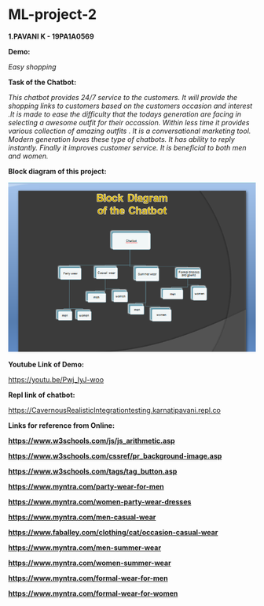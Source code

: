 # ML-project-2
<b>1.PAVANI K - 19PA1A0569</b>

<b>Demo:</b>

<i>Easy shopping</i>

<b>Task of the Chatbot:</b>

<i>This chatbot provides 24/7 service to the customers. It will provide the shopping links to customers based on the customers occasion and interest .It is made to ease the difficulty that the todays generation are facing in selecting a awesome outfit for their occassion. Within less time it provides various collection of amazing outfits . It is a conversational marketing tool. Modern generation loves these type of chatbots. It has ability to reply instantly. Finally it improves customer service. It is beneficial to both men and women. </i>

<b>Block diagram of this project:</b>

![demo image](https://raw.githubusercontent.com/19PA1A0569/ML-project-2/main/2020-10-18%20(2).png)

<b>Youtube Link of Demo:</b>

https://youtu.be/Pwj_IyJ-woo

<b>Repl link of chatbot:</b>

https://CavernousRealisticIntegrationtesting.karnatipavani.repl.co

<b>Links for reference from Online:<b>

https://www.w3schools.com/js/js_arithmetic.asp

https://www.w3schools.com/cssref/pr_background-image.asp

https://www.w3schools.com/tags/tag_button.asp

https://www.myntra.com/party-wear-for-men

https://www.myntra.com/women-party-wear-dresses

https://www.myntra.com/men-casual-wear

https://www.faballey.com/clothing/cat/occasion-casual-wear

https://www.myntra.com/men-summer-wear

https://www.myntra.com/women-summer-wear

https://www.myntra.com/formal-wear-for-men

https://www.myntra.com/formal-wear-for-women
